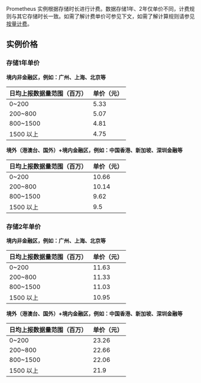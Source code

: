 Prometheus 实例根据存储时长进行计费。数据存储1年、2年仅单价不同，计费规则与其它存储时长一致。如需了解计费单价可参见下文，如需了解计算规则请参见 [按量计费](https://cloud.tencent.com/document/product/1416/65379)。

## 实例价格

### 存储1年单价

**境内非金融区，例如：广州、上海、北京等**

| 日均上报数据量范围（百万） | 单价（元） |
| :------------------------- | ---- |
| 0~200                      | 5.33 |
| 200~800                    | 5.07 |
| 800~1500                   | 4.81 |
| 1500 以上                  | 4.75 |

**境外（港澳台、国外）+境内金融区，例如：中国香港、新加坡、深圳金融等**

| 日均上报数据量范围（百万） | 单价（元） |
| :------------------------- | ---- |
| 0~200                      | 10.66 |
| 200~800                    | 10.14 |
| 800~1500                   | 9.62 |
| 1500 以上                  | 9.5 |


### 存储2年单价

**境内非金融区，例如：广州、上海、北京等**

| 日均上报数据量范围（百万） | 单价（元） |
| :------------------------- | ---- |
| 0~200                      | 11.63 |
| 200~800                    | 11.33 |
| 800~1500                   | 11.03 |
| 1500 以上                  | 10.95 |

**境外（港澳台、国外）+境内金融区，例如：中国香港、新加坡、深圳金融等**

| 日均上报数据量范围（百万） | 单价（元） |
| :------------------------- | ---- |
| 0~200                      | 23.26 |
| 200~800                    | 22.66 |
| 800~1500                   | 22.06 |
| 1500 以上                  | 21.9 |



